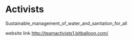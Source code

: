# Activists
Sustainable_management_of_water_and_sanitation_for_all

website link http://teamactivists1.bitballoon.com/
